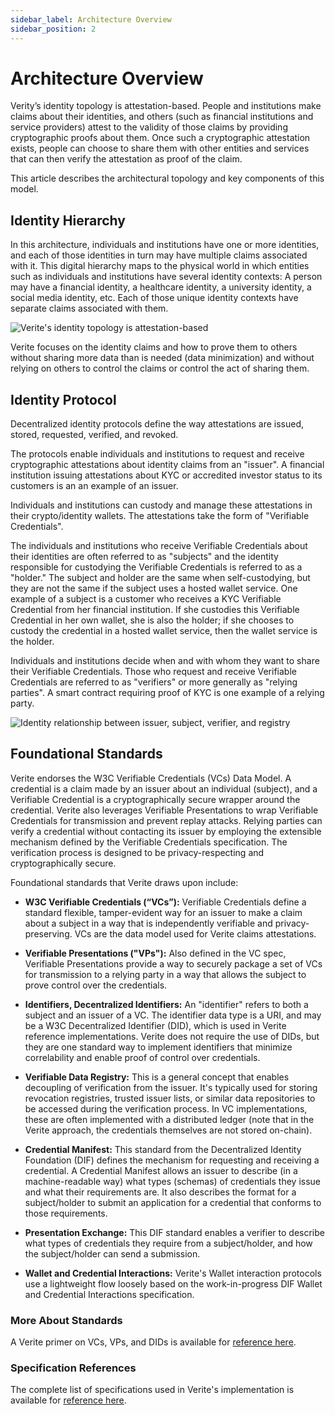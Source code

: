 ```yaml
---
sidebar_label: Architecture Overview
sidebar_position: 2
---
```


# Architecture Overview

Verity’s identity topology is attestation-based. People and institutions make claims about their identities, and others (such as financial institutions and service providers) attest to the validity of those claims by providing cryptographic proofs about them. Once such a cryptographic attestation exists, people can choose to share them with other entities and services that can then verify the attestation as proof of the claim.

This article describes the architectural topology and key components of this model.

## Identity Hierarchy

In this architecture, individuals and institutions have one or more identities, and each of those identities in turn may have multiple claims associated with it. This digital hierarchy maps to the physical world in which entities such as individuals and institutions have several identity contexts: A person may have a financial identity, a healthcare identity, a university identity, a social media identity, etc. Each of those unique identity contexts have separate claims associated with them.

![Verite's identity topology is attestation-based](/img/design-overview/topology.png)

Verite focuses on the identity claims and how to prove them to others without sharing more data than is needed (data minimization) and without relying on others to control the claims or control the act of sharing them.

## Identity Protocol

Decentralized identity protocols define the way attestations are issued, stored, requested, verified, and revoked.

The protocols enable individuals and institutions to request and receive cryptographic attestations about identity claims from an "issuer". A financial institution issuing attestations about KYC or accredited investor status to its customers is an an example of an issuer.

Individuals and institutions can custody and manage these attestations in their crypto/identity wallets. The attestations take the form of "Verifiable Credentials".

The individuals and institutions who receive Verifiable Credentials about their identities are often referred to as "subjects" and the identity responsible for custodying the Verifiable Credentials is referred to as a "holder." The subject and holder are the same when self-custodying, but they are not the same if the subject uses a hosted wallet service. One example of a subject is a customer who receives a KYC Verifiable Credential from her financial institution. If she custodies this Verifiable Credential in her own wallet, she is also the holder; if she chooses to custody the credential in a hosted wallet service, then the wallet service is the holder.

Individuals and institutions decide when and with whom they want to share their Verifiable Credentials. Those who request and receive Verifiable Credentials are referred to as "verifiers" or more generally as "relying parties". A smart contract requiring proof of KYC is one example of a relying party.

![Identity relationship between issuer, subject, verifier, and registry](/img/design-overview/roles-overview.png)

## Foundational Standards

Verite endorses the W3C Verifiable Credentials (VCs) Data Model. A credential is a claim made by an issuer about an individual (subject), and a Verifiable Credential is a cryptographically secure wrapper around the credential. Verite also leverages Verifiable Presentations to wrap Verifiable Credentials for transmission and prevent replay attacks. Relying parties can verify a credential without contacting its issuer by employing the extensible mechanism defined by the Verifiable Credentials specification. The verification process is designed to be privacy-respecting and cryptographically secure.

Foundational standards that Verite draws upon include:

- **W3C Verifiable Credentials (“VCs”):** Verifiable Credentials define a standard flexible, tamper-evident way for an issuer to make a claim about a subject in a way that is independently verifiable and privacy-preserving. VCs are the data model used for Verite claims attestations.

- **Verifiable Presentations ("VPs"):** Also defined in the VC spec, Verifiable Presentations provide a way to securely package a set of VCs for transmission to a relying party in a way that allows the subject to prove control over the credentials.

- **Identifiers, Decentralized Identifiers:** An "identifier" refers to both a subject and an issuer of a VC. The identifier data type is a URI, and may be a W3C Decentralized Identifier (DID), which is used in Verite reference implementations. Verite does not require the use of DIDs, but they are one standard way to implement identifiers that minimize correlability and enable proof of control over credentials.

- **Verifiable Data Registry:** This is a general concept that enables decoupling of verification from the issuer. It's typically used for storing revocation registries, trusted issuer lists, or similar data repositories to be accessed during the verification process. In VC implementations, these are often implemented with a distributed ledger (note that in the Verite approach, the credentials themselves are not stored on-chain).

- **Credential Manifest:** This standard from the Decentralized Identity Foundation (DIF) defines the mechanism for requesting and receiving a credential. A Credential Manifest allows an issuer to describe (in a machine-readable way) what types (schemas) of credentials they issue and what their requirements are. It also describes the format for a subject/holder to submit an application for a credential that conforms to those requirements.

- **Presentation Exchange:** This DIF standard enables a verifier to describe what types of credentials they require from a subject/holder, and how the subject/holder can send a submission.

- **Wallet and Credential Interactions:** Verite's Wallet interaction protocols use a lightweight flow loosely based on the work-in-progress DIF Wallet and Credential Interactions specification.

### More About Standards

A Verite primer on VCs, VPs, and DIDs is available for [reference here](/docs/appendix/primer).

### Specification References

The complete list of specifications used in Verite's implementation is available for [reference here](/docs/appendix/specifications-and-libraries).
